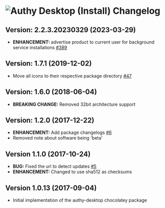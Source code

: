# ![Authy Desktop (Install) Changelog](https://img.shields.io/badge/Authy%20Desktop%20(Install)-Package%20Changelog-blue.svg?style=for-the-badge)

## Version: 2.2.3.20230329 (2023-03-29)

- **ENHANCEMENT:** advertise product to current user for background service installations [#389](https://github.com/AdmiringWorm/chocolatey-packages/pull/389)

## Version: 1.7.1 (2019-12-02)

- Move all icons to their respective package directory [#47](https://github.com/AdmiringWorm/chocolatey-packages/issues/47)

## Version: 1.6.0 (2018-06-04)

- **BREAKING CHANGE:** Removed 32bit architecture support

## Version: 1.2.0 (2017-12-22)

- **ENHANCEMENT:** Add package changelogs [#6](https://github.com/AdmiringWorm/chocolatey-packages/issues/6)
- Removed note about software being 'beta'

## Version 1.1.0 (2017-10-24)

- **BUG:** Fixed the url to detect updates [#5](https://github.com/AdmiringWorm/chocolatey-packages/issues/5)
- **ENHANCEMENT:** Changed to use sha512 as checksums

## Version 1.0.13 (2017-09-04)

- Initial implementation of the authy-desktop chocolatey package
